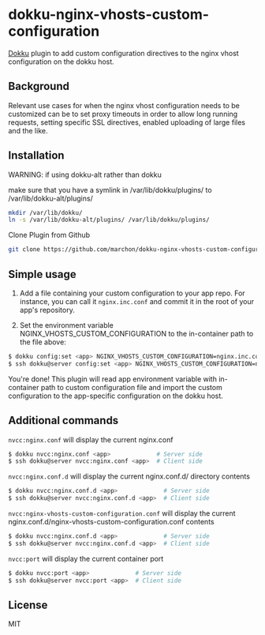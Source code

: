 # dokku-nginx-vhosts-custom-configuration

[Dokku](https://github.com/progrium/dokku) plugin to add custom configuration directives to the nginx vhost configuration on the dokku host.

## Background

Relevant use cases for when the nginx vhost configuration needs to be customized can be to set proxy timeouts in order to allow long running requests, setting specific SSL directives, enabled uploading of large files and the like.

## Installation

WARNING: if using dokku-alt rather than dokku 

make sure that you have a symlink in /var/lib/dokku/plugins/ to /var/lib/dokku-alt/plugins/ 

```bash
mkdir /var/lib/dokku/
ln -s /var/lib/dokku-alt/plugins/ /var/lib/dokku/plugins/
```

Clone Plugin from Github

```bash
git clone https://github.com/marchon/dokku-nginx-vhosts-custom-configuration.git /var/lib/dokku/plugins/nginx-vhosts-custom-configuration
```

## Simple usage

1. Add a file containing your custom configuration to your app repo. For instance, you can call it `nginx.inc.conf` and commit it in the root of your app's repository.

2. Set the environment variable NGINX_VHOSTS_CUSTOM_CONFIGURATION to the in-container path to the file above:

```bash
$ dokku config:set <app> NGINX_VHOSTS_CUSTOM_CONFIGURATION=nginx.inc.conf             # Server side
$ ssh dokku@server config:set <app> NGINX_VHOSTS_CUSTOM_CONFIGURATION=nginx.inc.conf  # Client side
```

You're done! This plugin will read app environment variable with in-container path to custom configuration file and import the custom configuration to the app-specific configuration on the  dokku host.

## Additional commands

`nvcc:nginx.conf` will display the current nginx.conf

```bash
$ dokku nvcc:nginx.conf <app>             # Server side
$ ssh dokku@server nvcc:nginx.conf <app>  # Client side
```

`nvcc:nginx.conf.d` will display the current nginx.conf.d/ directory contents

```bash
$ dokku nvcc:nginx.conf.d <app>             # Server side
$ ssh dokku@server nvcc:nginx.conf.d <app>  # Client side
```

`nvcc:nginx-vhosts-custom-configuration.conf` will display the current nginx.conf.d/nginx-vhosts-custom-configuration.conf contents

```bash
$ dokku nvcc:nginx.conf.d <app>             # Server side
$ ssh dokku@server nvcc:nginx.conf.d <app>  # Client side
```

`nvcc:port` will display the current container port

```bash
$ dokku nvcc:port <app>             # Server side
$ ssh dokku@server nvcc:port <app>  # Client side
```

## License
MIT
